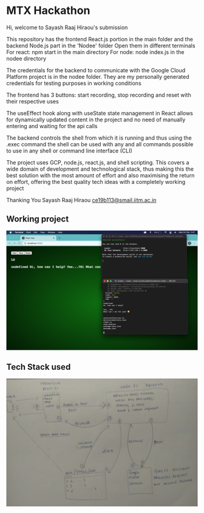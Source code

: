 # MTX Hackathon #

Hi, welcome to Sayash Raaj Hiraou's submission

This repository has the frontend React.js portion in the main folder and the backend Node.js part in the 'Nodee' folder
Open them in different terminals
For react: npm start in the main directory
For node: node index.js in the nodee directory

The credentials for the backend to communicate with the Google Cloud Platform project is in the nodee folder. They are my personally generated credentials for testing purposes in working conditions

The frontend has 3 buttons: start recording, stop recording and reset with their respective uses

The useEffect hook along with useState state management in React allows for dynamically updated content in the project and no need of manually entering and waiting for the api calls

The backend controls the shell from which it is running and thus using the .exec command the shell can be used with any and all commands possible to use in any shell or command line interface (CLI)

The project uses GCP, node.js, react.js, and shell scripting. This covers a wide domain of development and technological stack, thus making this the best solution with the most amount of effort and also maximising the return on effort, offering the best quality tech ideas with a completely working project

Thanking You
Sayash Raaj Hiraou
ce19b113@smail.iitm.ac.in

## Working project ##

![Screenshot](screenshot.png?raw=true "Screenshot")

## Tech Stack used ##

![Tech Stack](techstack.jpeg?raw=true "Tech Stack")